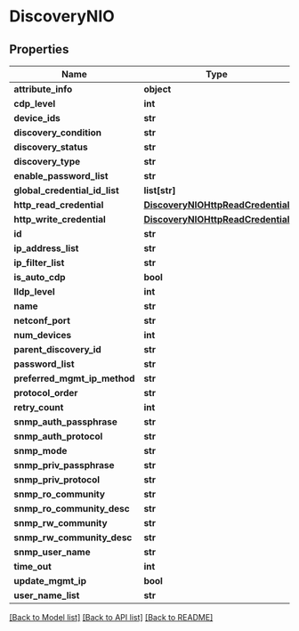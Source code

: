 # DiscoveryNIO

## Properties
Name | Type | Description | Notes
------------ | ------------- | ------------- | -------------
**attribute_info** | **object** |  | [optional] 
**cdp_level** | **int** |  | [optional] 
**device_ids** | **str** |  | [optional] 
**discovery_condition** | **str** |  | [optional] 
**discovery_status** | **str** |  | [optional] 
**discovery_type** | **str** |  | [optional] 
**enable_password_list** | **str** |  | [optional] 
**global_credential_id_list** | **list[str]** |  | [optional] 
**http_read_credential** | [**DiscoveryNIOHttpReadCredential**](DiscoveryNIOHttpReadCredential.md) |  | [optional] 
**http_write_credential** | [**DiscoveryNIOHttpReadCredential**](DiscoveryNIOHttpReadCredential.md) |  | [optional] 
**id** | **str** |  | [optional] 
**ip_address_list** | **str** |  | [optional] 
**ip_filter_list** | **str** |  | [optional] 
**is_auto_cdp** | **bool** |  | [optional] 
**lldp_level** | **int** |  | [optional] 
**name** | **str** |  | [optional] 
**netconf_port** | **str** |  | [optional] 
**num_devices** | **int** |  | [optional] 
**parent_discovery_id** | **str** |  | [optional] 
**password_list** | **str** |  | [optional] 
**preferred_mgmt_ip_method** | **str** |  | [optional] 
**protocol_order** | **str** |  | [optional] 
**retry_count** | **int** |  | [optional] 
**snmp_auth_passphrase** | **str** |  | [optional] 
**snmp_auth_protocol** | **str** |  | [optional] 
**snmp_mode** | **str** |  | [optional] 
**snmp_priv_passphrase** | **str** |  | [optional] 
**snmp_priv_protocol** | **str** |  | [optional] 
**snmp_ro_community** | **str** |  | [optional] 
**snmp_ro_community_desc** | **str** |  | [optional] 
**snmp_rw_community** | **str** |  | [optional] 
**snmp_rw_community_desc** | **str** |  | [optional] 
**snmp_user_name** | **str** |  | [optional] 
**time_out** | **int** |  | [optional] 
**update_mgmt_ip** | **bool** |  | [optional] 
**user_name_list** | **str** |  | [optional] 

[[Back to Model list]](../README.md#documentation-for-models) [[Back to API list]](../README.md#documentation-for-api-endpoints) [[Back to README]](../README.md)


